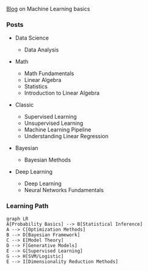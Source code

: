 [Blog](https://xinheliu.github.io/MachineLearning/) on Machine Learning basics


### Posts

- Data Science
  - Data Analysis

- Math
  - Math Fundamentals
  - Linear Algebra
  - Statistics
  - Introduction to Linear Algebra

- Classic
  - Supervised Learning
  - Unsupervised Learning
  - Machine Learning Pipeline
  - Understanding Linear Regression

- Bayesian
  - Bayesian Methods

- Deep Learning
  - Deep Learning
  - Neural Networks Fundamentals

### Learning Path


```mermaid
graph LR
A[Probability Basics] --> B[Statistical Inference]
A --> C[Optimization Methods]
B --> D[Bayesian Framework]
C --> E[Model Theory]
D --> F[Generative Models]
E --> G[Supervised Learning]
G --> H[SVM/Logistic]
E --> I[Dimensionality Reduction Methods]
```